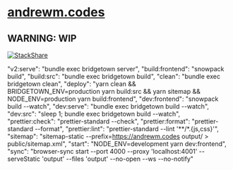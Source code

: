 # [andrewm.codes](https://andrewm.codes)

## WARNING: WIP

[![StackShare](http://img.shields.io/badge/tech-stack-0690fa.svg?style=flat)](https://stackshare.io/andrewmcodes/bridgepack)

 "v2:serve": "bundle exec bridgetown server",
    "build:frontend": "snowpack build",
    "build:src": "bundle exec bridgetown build",
    "clean": "bundle exec bridgetown clean",
    "deploy": "yarn clean && BRIDGETOWN_ENV=production yarn build:src && yarn sitemap && NODE_ENV=production yarn build:frontend",
    "dev:frontend": "snowpack build --watch",
    "dev:serve": "bundle exec bridgetown build --watch",
    "dev:src": "sleep 1; bundle exec bridgetown build --watch",
    "prettier:check": "prettier-standard --check",
    "prettier:format": "prettier-standard --format",
    "prettier:lint": "prettier-standard --lint '**/*.{js,css}'",
    "sitemap": "sitemap-static --prefix=https://andrewm.codes output/ > public/sitemap.xml",
    "start": "NODE_ENV=development yarn dev:frontend",
    "sync": "browser-sync start --port 4000 --proxy 'localhost:4001' --serveStatic 'output' --files 'output' --no-open --ws --no-notify"
